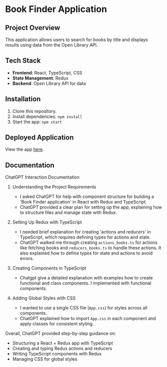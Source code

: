 # Book Finder Application

## Project Overview

This application allows users to search for books by title and displays results using data from the Open Library API.

## Tech Stack

- **Frontend**: React, TypeScript, CSS
- **State Management**: Redux
- **Backend**: Open Library API for data

## Installation

1. Clone this repository.
2. Install dependencies: `npm install`
3. Start the app: `npm start`

## Deployed Application

View the app [here](https://stackblitz.com/edit/vitejs-vite-4nxdag?terminal=dev).

## Documentation

ChatGPT Interaction Documentation

1. Understanding the Project Requirements

   - I asked ChatGPT for help with component structure for building a 'Book Finder application' in React with Redux and TypeScript.
   - ChatGPT provided a clear plan for setting up the app, explaining how to structure files and manage state with Redux.

2. Setting Up Redux with TypeScript

   - I needed brief explanation for creating 'actions and reducers' in TypeScript, which requires defining types for actions and state.
   - ChatGPT walked me through creating `actions_books.ts` for actions like fetching books and `reducers_books.ts` to handle these actions. It also explained how to define types for state and actions to avoid errors.

3. Creating Components in TypeScript

   -  Chatgpt give a detailed explanation with examples how to create functional and class components. I implemented with functional components.

4. Adding Global Styles with CSS
   - I wanted to use a single CSS file (`App.css`) for styles across all components.
   - ChatGPT explained how to import `App.css` in each component and apply classes for consistent styling.

Overall, ChatGPT provided step-by-step guidance on:

- Structuring a React + Redux app with TypeScript
- Creating and typing Redux actions and reducers
- Writing TypeScript components with Redux
- Managing CSS for global styles
